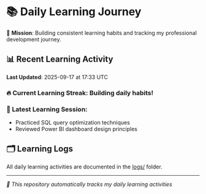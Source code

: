 # 📚 Daily Learning Journey

🎯 **Mission**: Building consistent learning habits and tracking my professional development journey.

## 📊 Recent Learning Activity

**Last Updated**: 2025-09-17 at 17:33 UTC

### 🔥 Current Learning Streak: Building daily habits!

### 📝 Latest Learning Session:
- Practiced SQL query optimization techniques
- Reviewed Power BI dashboard design principles

## 🗂️ Learning Logs

All daily learning activities are documented in the [logs/](./logs/) folder.

---
*🤖 This repository automatically tracks my daily learning activities*
